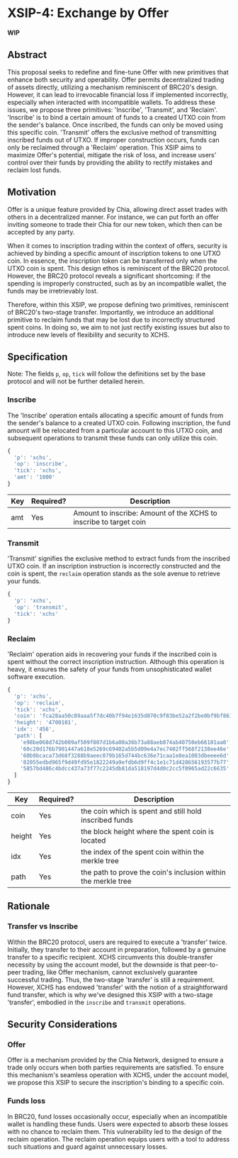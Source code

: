 # XSIP-4: Exchange by Offer

**WIP**

## Abstract

This proposal seeks to redefine and fine-tune Offer with new primitives that enhance both security and operability.
Offer permits decentralized trading of assets directly, utilizing a mechanism reminiscent of BRC20's design.
However, it can lead to irrevocable financial loss if implemented incorrectly, especially when interacted with incompatible wallets.
To address these issues, we propose three primitives: 'Inscribe', 'Transmit', and 'Reclaim'.
'Inscribe' is to bind a certain amount of funds to a created UTXO coin from the sender's balance. Once inscribed, the funds can only be moved using this specific coin.
'Transmit' offers the exclusive method of transmitting inscribed funds out of UTXO.
If improper construction occurs, funds can only be reclaimed through a 'Reclaim' operation.
This XSIP aims to maximize Offer's potential, mitigate the risk of loss, and increase users' control over their funds by providing the ability to rectify mistakes and reclaim lost funds.

## Motivation

Offer is a unique feature provided by Chia, allowing direct asset trades with others in a decentralized manner. For instance, we can put forth an offer inviting someone to trade their Chia for our new token, which then can be accepted by any party.

When it comes to inscription trading within the context of offers, security is achieved by binding a specific amount of inscription tokens to one UTXO coin. In essence, the inscription token can be transferred only when the UTXO coin is spent. This design ethos is reminiscent of the BRC20 protocol. However, the BRC20 protocol reveals a significant shortcoming: if the spending is improperly constructed, such as by an incompatible wallet, the funds may be irretrievably lost.

Therefore, within this XSIP, we propose defining two primitives, reminiscent of BRC20's two-stage transfer. Importantly, we introduce an additional primitive to reclaim funds that may be lost due to incorrectly structured spent coins. In doing so, we aim to not just rectify existing issues but also to introduce new levels of flexibility and security to XCHS.

## Specification

Note: The fields `p`, `op`, `tick` will follow the definitions set by the base protocol and will not be further detailed herein.

### Inscribe

The 'Inscribe' operation entails allocating a specific amount of funds from the sender's balance to a created UTXO coin.
Following inscription, the fund amount will be relocated from a particular account to this UTXO coin, and subsequent operations to transmit these funds can only utilize this coin.

```js
{
  'p': 'xchs',
  'op': 'inscribe',
  'tick': 'xchs',
  'amt': '1000'
}
```

| Key | Required? | Description                                                       |
| --- | --------- | ----------------------------------------------------------------- |
| amt | Yes       | Amount to inscribe: Amount of the XCHS to inscribe to target coin |

### Transmit

'Transmit' signifies the exclusive method to extract funds from the inscribed UTXO coin.
If an inscription instruction is incorrectly constructed and the coin is spent, the `reclaim` operation stands as the sole avenue to retrieve your funds.

```js
{
  'p': 'xchs',
  'op': 'transmit',
  'tick': 'xchs'
}
```

### Reclaim

'Reclaim' operation aids in recovering your funds if the inscribed coin is spent without the correct inscription instruction.
Although this operation is heavy, it ensures the safety of your funds from unsophisticated wallet software execution.

```js
{
  'p': 'xchs',
  'op': 'reclaim',
  'tick': 'xchs',
  'coin': 'fca28aa50c89aaa5f7dc40b7f94e1635d070c9f83be52a2f2be0bf9bf8617285',
  'height': '4700101',
  'idx': '456',
  'path': [
    'e98be068d742b009af509f807d1b6a00a36b73a88aeb074ab40750eb66101aa0',
    '60c20d176b7901447a618e5269c69402a5b5d09e4a7ec7402ff568f2138ee46e',
    '60b9bcaca73d68f3288b9aeec079b165d744bc636e71caa1e8ea1003dbeeee6d',
    '02055edbd965f9d49fd95e1822249a9efdb6d9ff4c1e1c71d428656193577b77',
    '5857bd486c4bdcc437a73f77c2245db81da518197d4d0c2cc5f0965ad22c6635'
  ]
}
```

| Key    | Required? | Description                                                   |
| ------ | --------- | ------------------------------------------------------------- |
| coin   | Yes       | the coin which is spent and still hold inscribed funds        |
| height | Yes       | the block height where the spent coin is located              |
| idx    | Yes       | the index of the spent coin within the merkle tree            |
| path   | Yes       | the path to prove the coin's inclusion within the merkle tree |

## Rationale

### Transfer vs Inscribe

Within the BRC20 protocol, users are required to execute a 'transfer' twice.
Initially, they transfer to their account in preparation, followed by a genuine transfer to a specific recipient.
XCHS circumvents this double-transfer necessity by using the account model, but the downside is that peer-to-peer trading, like Offer mechanism, cannot exclusively guarantee successful trading.
Thus, the two-stage 'transfer' is still a requirement.
However, XCHS has endowed 'transfer' with the notion of a straightforward fund transfer, which is why we've designed this XSIP with a two-stage 'transfer', embodied in the `inscribe` and `transmit` operations.

## Security Considerations

### Offer

Offer is a mechanism provided by the Chia Network, designed to ensure a trade only occurs when both parties requirements are satisfied. To ensure this mechanism's seamless operation with XCHS, under the account model, we propose this XSIP to secure the inscription's binding to a specific coin.

### Funds loss

In BRC20, fund losses occasionally occur, especially when an incompatible wallet is handling these funds.
Users were expected to absorb these losses with no chance to reclaim them.
This vulnerability led to the design of the reclaim operation.
The reclaim operation equips users with a tool to address such situations and guard against unnecessary losses.